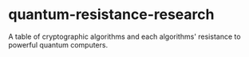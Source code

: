# quantum-resistance-research
A table of cryptographic algorithms and each algorithms' resistance to powerful quantum computers.
